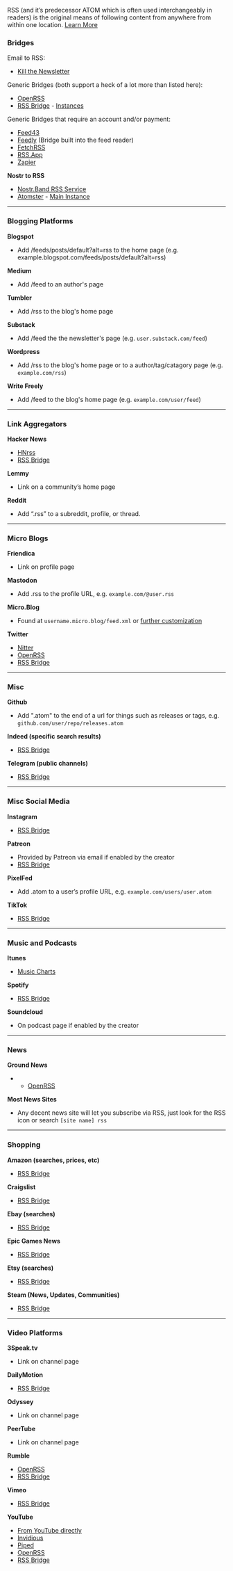 RSS (and it’s predecessor ATOM which is often used interchangeably in readers) is the original means of following content from anywhere from within one location. [Learn More](https://en.wikipedia.org/wiki/RSS)

### Bridges

Email to RSS:
* [Kill the Newsletter](https://kill-the-newsletter.com/)

Generic Bridges (both support a heck of a lot more than listed here):
* [OpenRSS](https://openrss.org/)
* [RSS Bridge](https://github.com/RSS-Bridge/rss-bridge) - [Instances](https://rss-bridge.github.io/rss-bridge/General/Public_Hosts.html)

Generic Bridges that require an account and/or payment:
* [Feed43](https://feed43.com/)
* [Feedly](https://feedly.com/) (Bridge built into the feed reader)
* [FetchRSS](https://fetchrss.com/)
* [RSS.App](https://rss.app)
* [Zapier](https://zapier.com)

**Nostr to RSS**
* [Nostr.Band RSS Service](https://rss.nostr.band/)
* [Atomster](https://git.sr.ht/~psic4t/atomstr) - [Main Instance](https://atomstr.data.haus/)


---

### Blogging Platforms

**Blogspot**
* Add /feeds/posts/default?alt=rss to the home page (e.g. example.blogspot.com/feeds/posts/default?alt=rss)

**Medium**
* Add /feed to an author's page

**Tumbler**
* Add /rss to the blog's home page

**Substack**
* Add /feed the the newsletter's page (e.g. `user.substack.com/feed`)

**Wordpress**
* Add /rss to the blog's home page or to a author/tag/catagory page (e.g. `example.com/rss`)

**Write Freely**
* Add /feed to the blog's home page (e.g. `example.com/user/feed`)

---

### Link Aggregators

**Hacker News**
* [HNrss](hnrss.github.io)
* [RSS Bridge](https://rss-bridge.github.io/rss-bridge/General/Public_Hosts.html)

**Lemmy**
* Link on a community’s home page

**Reddit**
* Add “.rss” to a subreddit, profile, or thread.

---

### Micro Blogs
**Friendica**
* Link on profile page

**Mastodon**
* Add .rss to the profile URL, e.g. `example.com/@user.rss`

**Micro.Blog**
* Found at `username.micro.blog/feed.xml` or [further customization](https://help.micro.blog/t/feeds/94)

**Twitter**
* [Nitter](https://github.com/zedeus/nitter/wiki/Instances)
* [OpenRSS](https://openrss.org/)
* [RSS Bridge](https://rss-bridge.github.io/rss-bridge/General/Public_Hosts.html)

---

### Misc

**Github**
* Add ".atom" to the end of a url for things such as releases or tags, e.g. `github.com/user/repo/releases.atom`

**Indeed (specific search results)**
* [RSS Bridge](https://rss-bridge.github.io/rss-bridge/General/Public_Hosts.html)

**Telegram (public channels)**
* [RSS Bridge](https://rss-bridge.github.io/rss-bridge/General/Public_Hosts.html)

---

### Misc Social Media

**Instagram**
* [RSS Bridge](https://rss-bridge.github.io/rss-bridge/General/Public_Hosts.html)

**Patreon**
* Provided by Patreon via email if enabled by the creator
* [RSS Bridge](https://rss-bridge.github.io/rss-bridge/General/Public_Hosts.html)

**PixelFed**
* Add .atom to a user’s profile URL, e.g. `example.com/users/user.atom`

**TikTok**
* [RSS Bridge](https://rss-bridge.github.io/rss-bridge/General/Public_Hosts.html)

---

### Music and Podcasts

**Itunes**
* [Music Charts](https://www.apple.com/rss/)

**Spotify**
* [RSS Bridge](https://rss-bridge.github.io/rss-bridge/General/Public_Hosts.html)

**Soundcloud**
* On podcast page if enabled by the creator

---

### News

**Ground News**
* * [OpenRSS](https://openrss.org/)

**Most News Sites**
* Any decent news site will let you subscribe via RSS, just look for the RSS icon or search `[site name] rss`

---

### Shopping

**Amazon (searches, prices, etc)**
* [RSS Bridge](https://rss-bridge.github.io/rss-bridge/General/Public_Hosts.html)

**Craigslist**
* [RSS Bridge](https://rss-bridge.github.io/rss-bridge/General/Public_Hosts.html)

**Ebay (searches)**
* [RSS Bridge](https://rss-bridge.github.io/rss-bridge/General/Public_Hosts.html)

**Epic Games News**
* [RSS Bridge](https://rss-bridge.github.io/rss-bridge/General/Public_Hosts.html)

**Etsy (searches)**
* [RSS Bridge](https://rss-bridge.github.io/rss-bridge/General/Public_Hosts.html)

**Steam (News, Updates, Communities)**
* [RSS Bridge](https://rss-bridge.github.io/rss-bridge/General/Public_Hosts.html)

---

### Video Platforms
**3Speak.tv**
* Link on channel page

**DailyMotion**
* [RSS Bridge](https://rss-bridge.github.io/rss-bridge/General/Public_Hosts.html)

**Odyssey**
* Link on channel page

**PeerTube**
* Link on channel page

**Rumble**
* [OpenRSS](https://openrss.org/)
* [RSS Bridge](https://rss-bridge.github.io/rss-bridge/General/Public_Hosts.html)

**Vimeo**
* [RSS Bridge](https://rss-bridge.github.io/rss-bridge/General/Public_Hosts.html)

**YouTube**
* [From YouTube directly](https://0n4t3.github.io/FollowAnythingAnywhere/misc/ytrss)
* [Invidious](https://docs.invidious.io/instances/)
* [Piped](https://github.com/TeamPiped/Piped/wiki/Instances)
* [OpenRSS](https://openrss.org/)
* [RSS Bridge](https://rss-bridge.github.io/rss-bridge/General/Public_Hosts.html)


